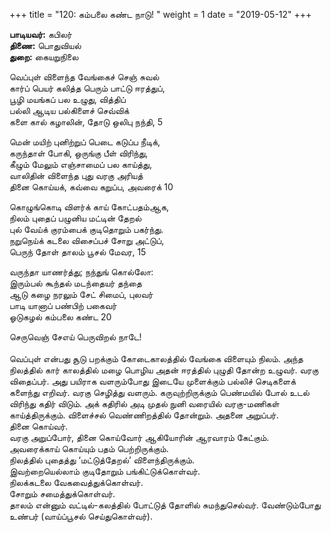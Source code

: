 ﻿+++
title = "120: கம்பலை கண்ட நாடு!  "
weight = 1
date = "2019-05-12"
+++

**பாடியவர்:** கபிலர்  
**திணை:** பொதுவியல்  
**துறை:** கையறுநிலை  
  
வெப்புள் விளைந்த வேங்கைச் செஞ் சுவல்  
கார்ப் பெயர் கலித்த பெரும் பாட்டு ஈரத்துப்,  
பூழி மயங்கப் பல உழுது, வித்திப்  
பல்லி ஆடிய பல்கிளைச் செவ்விக்  
களை கால் கழாலின், தோடு ஒலிபு நந்தி, 5  
  
மென் மயிற் புனிற்றுப் பெடை கடுப்ப நீடிக்,  
கருந்தாள் போகி, ஒருங்கு பீள் விரிந்து,  
கீழும் மேலும் எஞ்சாமைப் பல காய்த்து,  
வாலிதின் விளைந்த புது வரகு அரியத்  
தினை கொய்யக், கவ்வை கறுப்ப, அவரைக் 10  
  
கொழுங்கொடி விளர்க் காய் கோட்பதம்ஆக,  
நிலம் புதைப் பழுனிய மட்டின் தேறல்  
புல் வேய்க் குரம்பைக் குடிதொறும் பகர்ந்து.  
நறுநெய்க் கடலை விசைப்பச் சோறு அட்டுப்,  
பெருந் தோள் தாலம் பூசல் மேவர, 15  
  
வருந்தா யாணர்த்து; நந்துங் கொல்லோ:  
இரும்பல் கூந்தல் மடந்தையர் தந்தை  
ஆடு கழை நரலும் சேட் சிமைப், புலவர்  
பாடி யானாப் பண்பிற் பகைவர்  
ஓடுகழல் கம்பலை கண்ட 20  
  
செருவெஞ் சேஎய் பெருவிறல் நாடே!  
   
வெப்புள் என்பது சூடு பறக்கும் கோடைகாலத்தில் வேங்கை விளையும் நிலம். அந்த நிலத்தில் கார் காலத்தில் மழை பொழிய அதன் ஈரத்தில் புழுதி தோன்ற உழுவர். வரகு விதைப்பர். அது பயிராக வளரும்போது இடையே முளைக்கும் பல்லிச் செடிகளைக் களைந்து எறிவர். வரகு செழித்து வளரும். கருவுற்றிருக்கும் பெண்மயில் போல் உடல் விரிந்து கதிர் விடும். அக் கதிரில் அடி முதல் நுனி வரையில் வரகு-மணிகள் காய்த்திருக்கும். விளைச்சல் வெண்ணிறத்தில் தோன்றும். அதனை அறுப்பர்.  
தினை கொய்வர்.  
வரகு அறுப்போர், தினை கொய்வோர் ஆகியோரின் ஆரவாரம் கேட்கும்.  
அவரைக்காய் கொய்யும் பதம் பெற்றிருக்கும்.  
நிலத்தில் புதைத்து ‘மட்டுத்தேறல்’ விளைந்திருக்கும்.  
இவற்றையெல்லாம் குடிதோறும் பங்கிட்டுக்கொள்வர்.  
நிலக்கடலை வேகவைத்துக்கொள்வர்.  
சோறும் சமைத்துக்கொள்வர்.  
தாலம் என்னும் வட்டில்-கலத்தில் போட்டுத் தோளில் சுமந்துசெல்வர். வேண்டும்போது உண்பர் (வாய்ப்பூசல் செய்துகொள்வர்).  
